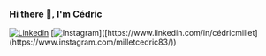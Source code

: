 ### Hi there 👋, I'm Cédric

[![Linkedin](https://img.shields.io/badge/linkedin-0077B5?style=for-the-badge&color=0a66c2)](https://www.linkedin.com/in/cédricmillet)
[![Instagram]([https://img.shields.io/badge/linkedin-0077B5?style=for-the-badge&color=0a66c2](https://img.shields.io/badge/Instagram-E4405F?style=for-the-badge&logo=instagram&logoColor=white))]([https://www.linkedin.com/in/cédricmillet](https://www.instagram.com/milletcedric83/))

